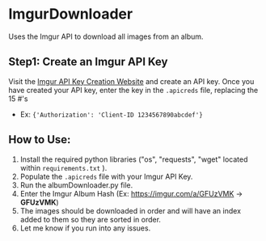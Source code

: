 # ImgurDownloader
 Uses the Imgur API to download all images from an album.
 
 ## Step1: Create an Imgur API Key
 Visit the [Imgur API Key Creation Website](https://api.imgur.com/oauth2/addclient) and create an API key.  Once you have created your API key, enter the key in the `.apicreds` file, replacing the 15 #'s
 - Ex: `{'Authorization': 'Client-ID 1234567890abcdef'}`

 ## How to Use:
 1. Install the required python libraries ("os", "requests", "wget" located within `requirements.txt` ).
 2. Populate the `.apicreds` file with your Imgur API Key.
 3. Run the albumDownloader.py file.
 4. Enter the Imgur Album Hash (Ex: https://imgur.com/a/GFUzVMK -> **GFUzVMK**)
 5. The images should be downloaded in order and will have an index added to them so they are sorted in order.
 6. Let me know if you run into any issues.
